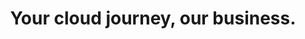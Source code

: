 ---
title: Your cloud journey, our business.
id: home
image: "img/logo.png"
description: "We are highly skilled Cloud Developers and DevOps engineers, who help companies become Cloud Native."
---